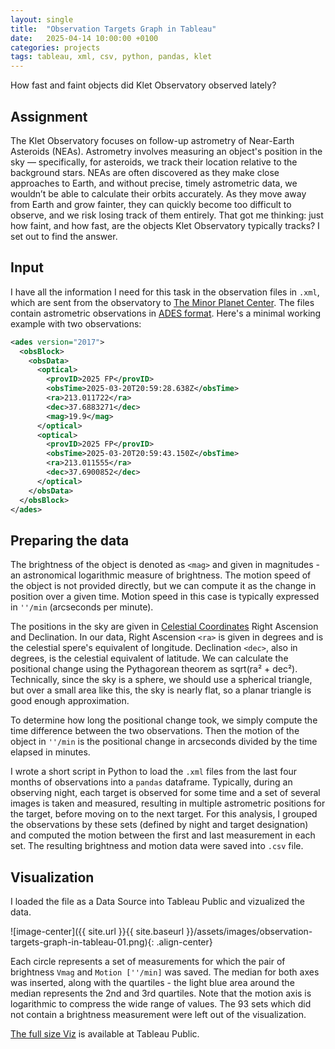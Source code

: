 ```yaml
---
layout: single
title:  "Observation Targets Graph in Tableau"
date:   2025-04-14 10:00:00 +0100
categories: projects
tags: tableau, xml, csv, python, pandas, klet
---
```


How fast and faint objects did Klet Observatory observed lately?

## Assignment

The Klet Observatory focuses on follow-up astrometry of Near-Earth Asteroids (NEAs). Astrometry involves measuring an object's position in the sky — specifically, for asteroids, we track their location relative to the background stars. NEAs are often discovered as they make close approaches to Earth, and without precise, timely astrometric data, we wouldn’t be able to calculate their orbits accurately. As they move away from Earth and grow fainter, they can quickly become too difficult to observe, and we risk losing track of them entirely. 
That got me thinking: just how faint, and how fast, are the objects Klet Observatory typically tracks? I set out to find the answer.

## Input

I have all the information I need for this task in the observation files in `.xml`, which are sent from the observatory to [The Minor Planet Center](https://minorplanetcenter.net/). The files contain astrometric observations in [ADES format](https://minorplanetcenter.net/iau/info/ADES.html). Here's a minimal working example with two observations:

```xml
<ades version="2017">
  <obsBlock>
    <obsData>
      <optical>
        <provID>2025 FP</provID>
        <obsTime>2025-03-20T20:59:28.638Z</obsTime>
        <ra>213.011722</ra>
        <dec>37.6883271</dec>
        <mag>19.9</mag>
      </optical>
      <optical>
        <provID>2025 FP</provID>
        <obsTime>2025-03-20T20:59:43.150Z</obsTime>
        <ra>213.011555</ra>
        <dec>37.6900852</dec>
      </optical>
    </obsData>
  </obsBlock>
</ades>
```

## Preparing the data 

 The brightness of the object is denoted as `<mag>` and given in magnitudes - an astronomical logarithmic measure of brightness. The motion speed of the object is not provided directly, but we can compute it as the change in position over a given time. Motion speed in this case is typically expressed in `''/min` (arcseconds per minute). 

The positions in the sky are given in [Celestial Coordinates](https://science.nasa.gov/learn/basics-of-space-flight/chapter2-2/#hds-sidebar-nav-2) Right Ascension and Declination. In our data, Right Ascension `<ra>` is given in degrees and is the celestial spere's equivalent of longitude. Declination `<dec>`, also in degrees, is the celestial equivalent of latitude. We can calculate the positional change using the Pythagorean theorem as sqrt(ra² + dec²). Technically, since the sky is a sphere, we should use a spherical triangle, but over a small area like this, the sky is nearly flat, so a planar triangle is good enough approximation.

To determine how long the positional change took, we simply compute the time difference between the two observations. Then the motion of the object in `''/min` is the positional change in arcseconds divided by the time elapsed in minutes. 

I wrote a short script in Python to load the `.xml` files from the last four months of observations into a `pandas` dataframe. Typically, during an observing night, each target is observed for some time and a set of several images is taken and measured, resulting in multiple astrometric positions for the target, before moving on to the next target. For this analysis, I grouped the observations by these sets (defined by night and target designation) and computed the motion between the first and last measurement in each set. The resulting brightness and motion data were saved into `.csv` file.

## Visualization

I loaded the file as a Data Source into Tableau Public and vizualized the data. 

![image-center]({{ site.url }}{{ site.baseurl }}/assets/images/observation-targets-graph-in-tableau-01.png){: .align-center}

Each circle represents a set of measurements for which the pair of brightness `Vmag` and `Motion [''/min]` was saved. The median for both axes was inserted, along with the quartiles - the light blue area around the median represents the 2nd and 3rd quartiles. Note that the motion axis is logarithmic to compress the wide range of values. The 93 sets which did not contain a brightness measurement were left out of the visualization. 

[The full size Viz](https://public.tableau.com/app/profile/michaela.honkova/viz/KletTargetMotions/Sheet1?publish=yes) is available at Tableau Public.
